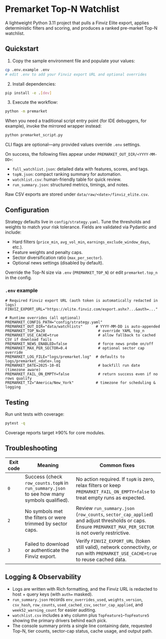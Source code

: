 # Premarket Top-N Watchlist

A lightweight Python 3.11 project that pulls a Finviz Elite export, applies deterministic filters and scoring, and produces a ranked pre-market Top-N watchlist.

## Quickstart

1. Copy the sample environment file and populate your values:

```bash
cp .env.example .env
# edit .env to add your Finviz export URL and optional overrides
```

2. Install dependencies:

```bash
pip install -e .[dev]
```

3. Execute the workflow:

```bash
python -m premarket
```

When you need a traditional script entry point (for IDE debuggers, for example),
invoke the mirrored wrapper instead:

```bash
python premarket_script.py
```

CLI flags are optional—any provided values override `.env` settings.

On success, the following files appear under `PREMARKET_OUT_DIR/<YYYY-MM-DD>`:

- `full_watchlist.json`: detailed data with features, scores, and tags.
- `topN.json`: compact ranking summary for automation.
- `watchlist.csv`: human-friendly table for quick review.
- `run_summary.json`: structured metrics, timings, and notes.

Raw CSV exports are stored under `data/raw/<date>/finviz_elite.csv`.

## Configuration

Strategy defaults live in `config/strategy.yaml`. Tune the thresholds and weights to match your risk tolerance. Fields are validated via Pydantic and include:

- Hard filters (`price_min`, `avg_vol_min`, `earnings_exclude_window_days`, etc.).
- Feature weights and penalty caps.
- Sector diversification ratio (`max_per_sector`).
- Optional news settings (disabled by default).

Override the Top-N size via `.env` (`PREMARKET_TOP_N`) or edit `premarket.top_n` in the config.

### `.env` example

```dotenv
# Required Finviz export URL (auth token is automatically redacted in logs)
FINVIZ_EXPORT_URL="https://elite.finviz.com/export.ashx?...&auth=..."

# Runtime overrides (all optional)
PREMARKET_CONFIG_PATH="config/strategy.yaml"
PREMARKET_OUT_DIR="data/watchlists"      # YYYY-MM-DD is auto-appended
PREMARKET_TOP_N=20                        # override YAML top_n
PREMARKET_USE_CACHE=true                  # allow fallback to cached CSV if download fails
PREMARKET_NEWS_ENABLED=false              # force news probe on/off
PREMARKET_MAX_PER_SECTOR=0.4              # optional sector cap override
PREMARKET_LOG_FILE="logs/premarket.log"  # defaults to logs/premarket_<date>.log
PREMARKET_DATE=2025-10-01                 # backfill run date (timezone aware)
PREMARKET_FAIL_ON_EMPTY=false             # return success even if no rows qualify
PREMARKET_TZ="America/New_York"          # timezone for scheduling & logging
```

## Testing

Run unit tests with coverage:

```bash
pytest -q
```

Coverage reports target ≥90% for core modules.

## Troubleshooting

| Exit code | Meaning | Common fixes |
|-----------|---------|--------------|
| `0` | Success (check `row_counts.topN` in `run_summary.json` to see how many symbols qualified). | No action required. If `topN` is zero, relax filters or keep `PREMARKET_FAIL_ON_EMPTY=false` to treat empty runs as expected. |
| `2` | No symbols met the filters or were trimmed by sector caps. | Review `run_summary.json` (`row_counts`, `sector_cap_applied`) and adjust thresholds or caps. Ensure `PREMARKET_MAX_PER_SECTOR` is not overly restrictive. |
| `3` | Failed to download or authenticate the Finviz export. | Verify `FINVIZ_EXPORT_URL` (token still valid), network connectivity, or run with `PREMARKET_USE_CACHE=true` to reuse cached data. |

## Logging & Observability

- Logs are written with Rich formatting, and the Finviz URL is redacted to host + query keys (with `auth=` masked).
- `run_summary.json` records `env_overrides_used`, `weights_version`, `csv_hash`, `row_counts`, `used_cached_csv`, `sector_cap_applied`, and `week52_warning_count` for easier auditing.
- `watchlist.csv` includes a `Why` column plus `TopFeature1`–`TopFeature5` showing the primary drivers behind each pick.
- The console summary prints a single line containing date, requested Top-N, tier counts, sector-cap status, cache usage, and output path.

